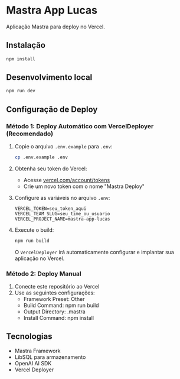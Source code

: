 # Mastra App Lucas

Aplicação Mastra para deploy no Vercel.

## Instalação

```bash
npm install
```

## Desenvolvimento local

```bash
npm run dev
```

## Configuração de Deploy

### Método 1: Deploy Automático com VercelDeployer (Recomendado)

1. Copie o arquivo `.env.example` para `.env`:
   ```bash
   cp .env.example .env
   ```

2. Obtenha seu token do Vercel:
   - Acesse [vercel.com/account/tokens](https://vercel.com/account/tokens)
   - Crie um novo token com o nome "Mastra Deploy"

3. Configure as variáveis no arquivo `.env`:
   ```
   VERCEL_TOKEN=seu_token_aqui
   VERCEL_TEAM_SLUG=seu_time_ou_usuario
   VERCEL_PROJECT_NAME=mastra-app-lucas
   ```

4. Execute o build:
   ```bash
   npm run build
   ```
   
   O `VercelDeployer` irá automaticamente configurar e implantar sua aplicação no Vercel.

### Método 2: Deploy Manual

1. Conecte este repositório ao Vercel
2. Use as seguintes configurações:
   - Framework Preset: Other
   - Build Command: npm run build
   - Output Directory: .mastra
   - Install Command: npm install

## Tecnologias

- Mastra Framework
- LibSQL para armazenamento
- OpenAI AI SDK
- Vercel Deployer